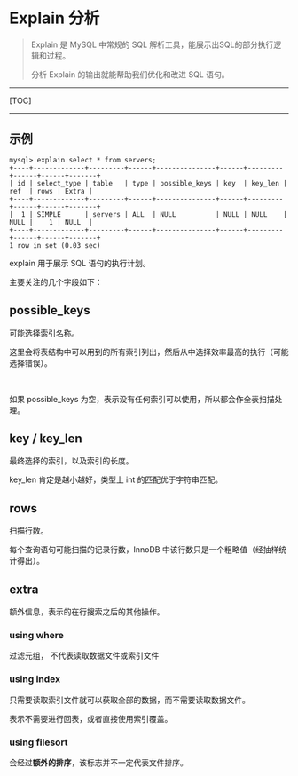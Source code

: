 # Explain 分析



> Explain 是 MySQL 中常规的 SQL 解析工具，能展示出SQL的部分执行逻辑和过程。
>
> 分析 Explain 的输出就能帮助我们优化和改进 SQL 语句。

---

[TOC]

---



## 示例

```mysql
mysql> explain select * from servers;
+----+-------------+---------+------+---------------+------+---------+------+------+-------+
| id | select_type | table   | type | possible_keys | key  | key_len | ref  | rows | Extra |
+----+-------------+---------+------+---------------+------+---------+------+------+-------+
|  1 | SIMPLE      | servers | ALL  | NULL          | NULL | NULL    | NULL |    1 | NULL  |
+----+-------------+---------+------+---------------+------+---------+------+------+-------+
1 row in set (0.03 sec)
```



explain 用于展示 SQL 语句的执行计划。

主要关注的几个字段如下：



## possible_keys

可能选择索引名称。

这里会将表结构中可以用到的所有索引列出，然后从中选择效率最高的执行（可能选择错误）。

<br>

如果 possible_keys 为空，表示没有任何索引可以使用，所以都会作全表扫描处理。



## key / key_len

最终选择的索引，以及索引的长度。

key_len 肯定是越小越好，类型上 int 的匹配优于字符串匹配。



## rows 

扫描行数。

每个查询语句可能扫描的记录行数，InnoDB 中该行数只是一个粗略值（经抽样统计得出）。



## extra

额外信息，表示的在行搜索之后的其他操作。

### using where

过滤元组， 不代表读取数据文件或索引文件

### using index

只需要读取索引文件就可以获取全部的数据，而不需要读取数据文件。

表示不需要进行回表，或者直接使用索引覆盖。

### using filesort

会经过**额外的排序**，该标志并不一定代表文件排序。